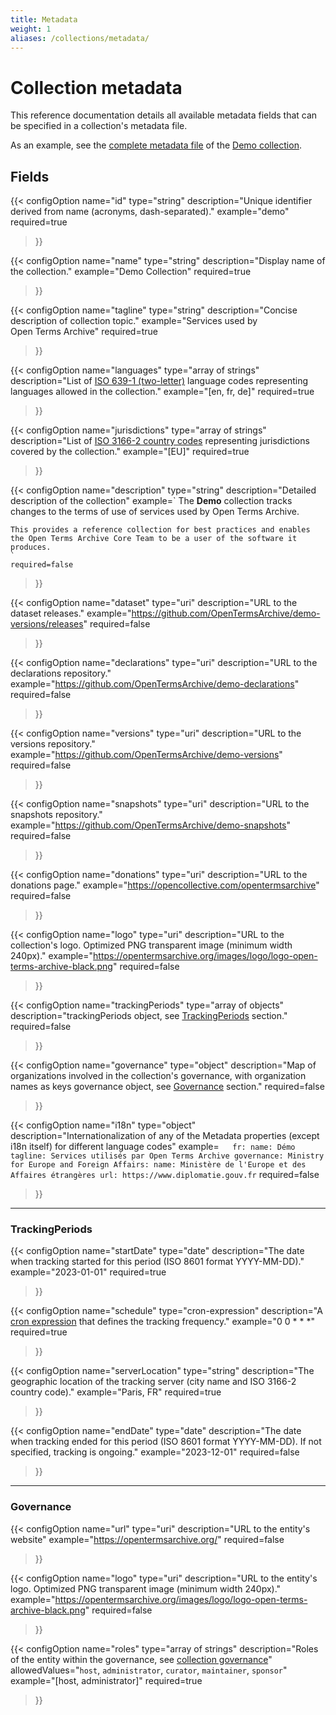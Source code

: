 ```yaml
---
title: Metadata
weight: 1
aliases: /collections/metadata/
---
```


# Collection metadata

This reference documentation details all available metadata fields that can be specified in a collection's metadata file.

As an example, see the [complete metadata file](https://github.com/OpenTermsArchive/demo-declarations/blob/main/metadata.yml) of the [Demo collection](https://github.com/OpenTermsArchive/demo-declarations).


## Fields

{{< configOption
    name="id"
    type="string"
    description="Unique identifier derived from name (acronyms, dash-separated)."
    example="demo"
    required=true
>}}

{{< configOption
    name="name"
    type="string"
    description="Display name of the collection."
    example="Demo Collection"
    required=true
>}}

{{< configOption
    name="tagline"
    type="string"
    description="Concise description of collection topic."
    example="Services used by Open Terms Archive"
    required=true
>}}

{{< configOption
    name="languages"
    type="array of strings"
    description="List of [ISO 639-1 (two-letter)](https://en.wikipedia.org/wiki/ISO_639) language codes representing languages allowed in the collection."
    example="[en, fr, de]"
    required=true
>}}

{{< configOption
    name="jurisdictions"
    type="array of strings"
    description="List of [ISO 3166-2 country codes](https://en.wikipedia.org/wiki/ISO_3166-2) representing jurisdictions covered by the collection."
    example="[EU]"
    required=true
>}}

{{< configOption
    name="description"
    type="string"
    description="Detailed description of the collection"
    example=`    The **Demo** collection tracks changes to the terms of use of services used by Open Terms Archive.
    
    This provides a reference collection for best practices and enables the Open Terms Archive Core Team to be a user of the software it produces.
    `
    required=false
>}}

{{< configOption
    name="dataset"
    type="uri"
    description="URL to the dataset releases."
    example="https://github.com/OpenTermsArchive/demo-versions/releases"
    required=false
>}}

{{< configOption
    name="declarations"
    type="uri"
    description="URL to the declarations repository."
    example="https://github.com/OpenTermsArchive/demo-declarations"
    required=false
>}}

{{< configOption
    name="versions"
    type="uri"
    description="URL to the versions repository."
    example="https://github.com/OpenTermsArchive/demo-versions"
    required=false
>}}

{{< configOption
    name="snapshots"
    type="uri"
    description="URL to the snapshots repository."
    example="https://github.com/OpenTermsArchive/demo-snapshots"
    required=false
>}}

{{< configOption
    name="donations"
    type="uri"
    description="URL to the donations page."
    example="https://opencollective.com/opentermsarchive"
    required=false
>}}

{{< configOption
    name="logo"
    type="uri"
    description="URL to the collection's logo. Optimized PNG transparent image (minimum width 240px)."
    example="https://opentermsarchive.org/images/logo/logo-open-terms-archive-black.png"
    required=false
>}}

{{< configOption
    name="trackingPeriods"
    type="array of objects"
    description="trackingPeriods object, see [TrackingPeriods](#trackingperiods) section."
    required=false
>}}

{{< configOption
    name="governance"
    type="object"
    description="Map of organizations involved in the collection's governance, with organization names as keys governance object, see [Governance](#governance) section."
    required=false
>}}

{{< configOption
    name="i18n"
    type="object"
    description="Internationalization of any of the Metadata properties (except i18n itself) for different language codes"
    example=`    fr:
      name: Démo
      tagline: Services utilisés par Open Terms Archive
      governance:
        Ministry for Europe and Foreign Affairs:
          name: Ministère de l'Europe et des Affaires étrangères
          url: https://www.diplomatie.gouv.fr
    `
    required=false
>}}

---

### TrackingPeriods

{{< configOption
    name="startDate"
    type="date"
    description="The date when tracking started for this period (ISO 8601 format YYYY-MM-DD)."
    example="2023-01-01"
    required=true
>}}

{{< configOption
    name="schedule"
    type="cron-expression"
    description="A [cron expression](https://en.wikipedia.org/wiki/Cron#Cron_expression) that defines the tracking frequency."
    example="0 0 * * *"
    required=true
>}}

{{< configOption
    name="serverLocation"
    type="string"
    description="The geographic location of the tracking server (city name and ISO 3166-2 country code)."
    example="Paris, FR"
    required=true
>}}

{{< configOption
    name="endDate"
    type="date"
    description="The date when tracking ended for this period (ISO 8601 format YYYY-MM-DD). If not specified, tracking is ongoing."
    example="2023-12-01"
    required=false
>}}


---

### Governance

{{< configOption
    name="url"
    type="uri"
    description="URL to the entity's website"
    example="https://opentermsarchive.org/"
    required=false
>}}

{{< configOption
    name="logo"
    type="uri"
    description="URL to the entity's logo. Optimized PNG transparent image (minimum width 240px)."
    example="https://opentermsarchive.org/images/logo/logo-open-terms-archive-black.png"
    required=false
>}}

{{< configOption
    name="roles"
    type="array of strings"
    description="Roles of the entity within the governance, see [collection governance](https://docs.opentermsarchive.org/collections/reference/governance/)"
    allowedValues="`host`, `administrator`, `curator`, `maintainer`, `sponsor`"
    example="[host, administrator]"
    required=true
>}}
